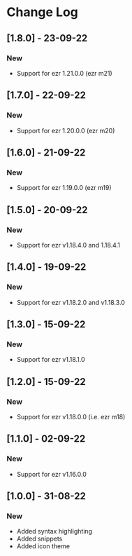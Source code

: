 # Change Log

## [1.8.0] - 23-09-22
### New
- Support for ezr 1.21.0.0 (ezr m21)

## [1.7.0] - 22-09-22
### New
- Support for ezr 1.20.0.0 (ezr m20)

## [1.6.0] - 21-09-22
### New
- Support for ezr 1.19.0.0 (ezr m19)

## [1.5.0] - 20-09-22
### New
- Support for ezr v1.18.4.0 and 1.18.4.1

## [1.4.0] - 19-09-22
### New
- Support for ezr v1.18.2.0 and v1.18.3.0

## [1.3.0] - 15-09-22
### New
- Support for ezr v1.18.1.0

## [1.2.0] - 15-09-22
### New
- Support for ezr v1.18.0.0 (i.e. ezr m18)

## [1.1.0] - 02-09-22
### New
- Support for ezr v1.16.0.0

## [1.0.0] - 31-08-22
### New
- Added syntax highlighting
- Added snippets
- Added icon theme